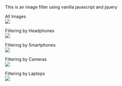 This is an image filter using vanilla javascript and jquery 

All Images  <br />
![](../img/allPictures.png) <br />

Filtering by Headphones <br />
![](../img/Headphones.png) 

Filtering by Smartphones <br />
![](../img/smartphones.png) <br />

Filtering by Cameras  <br />
![](../img/cameras.png)

Filtering by Laptops  <br />
![](../img/laptops.png)
